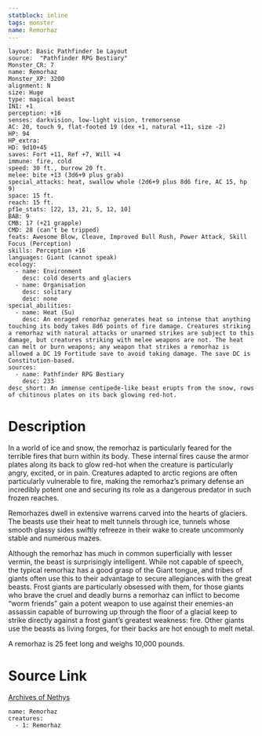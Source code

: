 ```yaml
---
statblock: inline
tags: monster
name: Remorhaz
---
```

```statblock
layout: Basic Pathfinder 1e Layout
source:  "Pathfinder RPG Bestiary"
Monster_CR: 7
name: Remorhaz
Monster_XP: 3200
alignment: N
size: Huge
type: magical beast
INI: +1
perception: +16
senses: darkvision, low-light vision, tremorsense
AC: 20, touch 9, flat-footed 19 (dex +1, natural +11, size -2)
HP: 94
HP_extra: 
HD: 9d10+45
saves: Fort +11, Ref +7, Will +4
immune: fire, cold
speed: 30 ft., burrow 20 ft.
melee: bite +13 (3d6+9 plus grab)
special_attacks: heat, swallow whole (2d6+9 plus 8d6 fire, AC 15, hp 9)
space: 15 ft.
reach: 15 ft.
pf1e_stats: [22, 13, 21, 5, 12, 10]
BAB: 9
CMB: 17 (+21 grapple)
CMD: 28 (can’t be tripped)
feats: Awesome Blow, Cleave, Improved Bull Rush, Power Attack, Skill Focus (Perception)
skills: Perception +16
languages: Giant (cannot speak)
ecology:
  - name: Environment
    desc: cold deserts and glaciers
  - name: Organisation
    desc: solitary
    desc: none
special_abilities:
  - name: Heat (Su)
    desc: An enraged remorhaz generates heat so intense that anything touching its body takes 8d6 points of fire damage. Creatures striking a remorhaz with natural attacks or unarmed strikes are subject to this damage, but creatures striking with melee weapons are not. The heat can melt or burn weapons; any weapon that strikes a remorhaz is allowed a DC 19 Fortitude save to avoid taking damage. The save DC is Constitution-based.
sources:
  - name: Pathfinder RPG Bestiary
    desc: 233
desc_short: An immense centipede-like beast erupts from the snow, rows of chitinous plates on its back glowing red-hot.
```
# Description
In a world of ice and snow, the remorhaz is particularly feared for the terrible fires that burn within its body. These internal fires cause the armor plates along its back to glow red-hot when the creature is particularly angry, excited, or in pain. Creatures adapted to arctic regions are often particularly vulnerable to fire, making the remorhaz’s primary defense an incredibly potent one and securing its role as a dangerous predator in such frozen reaches.

Remorhazes dwell in extensive warrens carved into the hearts of glaciers. The beasts use their heat to melt tunnels through ice, tunnels whose smooth glassy sides swiftly refreeze in their wake to create uncommonly stable and numerous mazes.

Although the remorhaz has much in common superficially with lesser vermin, the beast is surprisingly intelligent. While not capable of speech, the typical remorhaz has a good grasp of the Giant tongue, and tribes of giants often use this to their advantage to secure allegiances with the great beasts. Frost giants are particularly obsessed with them, for those giants who brave the cruel and deadly burns a remorhaz can inflict to become “worm friends” gain a potent weapon to use against their enemies-an assassin capable of burrowing up through the floor of a glacial keep to strike directly against a frost giant’s greatest weakness: fire. Other giants use the beasts as living forges, for their backs are hot enough to melt metal.

A remorhaz is 25 feet long and weighs 10,000 pounds.
# Source Link
[Archives of Nethys](https://aonprd.com/MonsterDisplay.aspx?ItemName=Remorhaz)
```encounter-table
name: Remorhaz
creatures:
  - 1: Remorhaz
```

